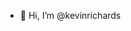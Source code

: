 - 👋 Hi, I’m @kevinrichards


<!---
kevinrichards-XA/kevinrichards-XA is a ✨ special ✨ repository because its `README.md` (this file) appears on your GitHub profile.
You can click the Preview link to take a look at your changes.
--->
